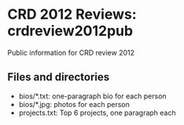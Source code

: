 # CRD 2012 Reviews: crdreview2012pub

Public information for CRD review 2012

## Files and directories

- bios/*.txt:  one-paragraph bio for each person
- bios/*.jpg: photos for each person
- projects.txt: Top 6 projects, one paragraph each
